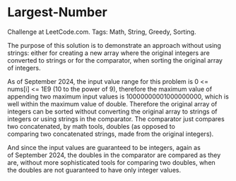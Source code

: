 # Largest-Number
Challenge at LeetCode.com. Tags: Math, String, Greedy, Sorting.

The purpose of this solution is to demonstrate an approach without using strings: either for creating a new array where the original integers are converted to strings or for the comparator, when sorting the original array of integers. 

As of September 2024, the input value range for this problem is 0 <= nums[i] <= 1E9 (10 to the power of 9), therefore the maximum value of appending two maximum input values is 10000000001000000000, which is well within the maximum value of double. Therefore the original array of integers can be sorted without converting the original array to strings of integers or using strings in the comparator. The comparator just compares two concatenated, by math tools, doubles (as opposed to comparing two concatenated strings, made from the original integers). 

And since the input values are guaranteed to be integers, again as of September 2024, the doubles in the comparator are compared as they are, without more sophisticated tools for comparing two doubles, when the doubles are not guaranteed to have only integer values.
